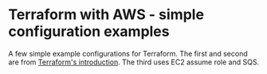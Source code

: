# Terraform with AWS - simple configuration examples

A few simple example configurations for Terraform. The first and second are from [Terraform's introduction](https://www.terraform.io/intro/getting-started/build.html). The third uses EC2 assume role and SQS.
